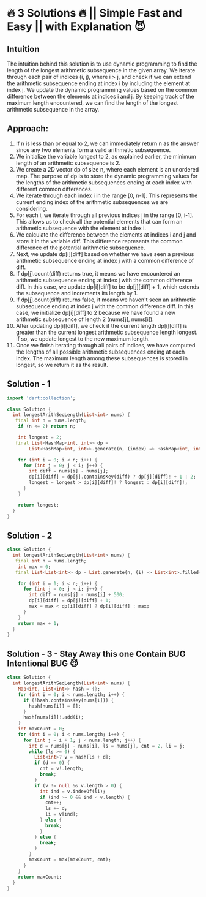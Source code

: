 # 🔥 3 Solutions 🔥 || Simple Fast and Easy || with Explanation 😈


## Intuition
The intuition behind this solution is to use dynamic programming to find the length of the longest arithmetic subsequence in the given array. We iterate through each pair of indices (i, j), where i > j, and check if we can extend the arithmetic subsequence ending at index i by including the element at index j. We update the dynamic programming values based on the common difference between the elements at indices i and j. By keeping track of the maximum length encountered, we can find the length of the longest arithmetic subsequence in the array.

## Approach:
1. If n is less than or equal to 2, we can immediately return n as the answer since any two elements form a valid arithmetic subsequence.
2. We initialize the variable longest to 2, as explained earlier, the minimum length of an arithmetic subsequence is 2.
3. We create a 2D vector dp of size n, where each element is an unordered map. The purpose of dp is to store the dynamic programming values for the lengths of the arithmetic subsequences ending at each index with different common differences.
3. We iterate through each index i in the range [0, n-1]. This represents the current ending index of the arithmetic subsequences we are considering.
4. For each i, we iterate through all previous indices j in the range [0, i-1]. This allows us to check all the potential elements that can form an arithmetic subsequence with the element at index i.
5. We calculate the difference between the elements at indices i and j and store it in the variable diff. This difference represents the common difference of the potential arithmetic subsequence.
6. Next, we update dp[i][diff] based on whether we have seen a previous arithmetic subsequence ending at index j with a common difference of diff.
7. If dp[j].count(diff) returns true, it means we have encountered an arithmetic subsequence ending at index j with the common difference diff. In this case, we update dp[i][diff] to be dp[j][diff] + 1, which extends the subsequence and increments its length by 1.
8. If dp[j].count(diff) returns false, it means we haven't seen an arithmetic subsequence ending at index j with the common difference diff. In this case, we initialize dp[i][diff] to 2 because we have found a new arithmetic subsequence of length 2 (nums[j], nums[i]).
9. After updating dp[i][diff], we check if the current length dp[i][diff] is greater than the current longest arithmetic subsequence length longest. If so, we update longest to the new maximum length.
10. Once we finish iterating through all pairs of indices, we have computed the lengths of all possible arithmetic subsequences ending at each index. The maximum length among these subsequences is stored in longest, so we return it as the result.



## Solution - 1

```dart
import 'dart:collection';

class Solution {
  int longestArithSeqLength(List<int> nums) {
   final int n = nums.length;
    if (n <= 2) return n;

    int longest = 2;
   final List<HashMap<int, int>> dp =
        List<HashMap<int, int>>.generate(n, (index) => HashMap<int, int>());

    for (int i = 0; i < n; i++) {
      for (int j = 0; j < i; j++) {
        int diff = nums[i] - nums[j];
        dp[i][diff] = dp[j].containsKey(diff) ? dp[j][diff]! + 1 : 2;
        longest = longest > dp[i][diff]! ? longest : dp[i][diff]!;
      }
    }

    return longest;
  }
}
```

## Solution - 2

```dart
class Solution {
  int longestArithSeqLength(List<int> nums) {
   final int n = nums.length;
    int max = 0;
   final List<List<int>> dp = List.generate(n, (i) => List<int>.filled(1001, 0));

    for (int i = 1; i < n; i++) {
      for (int j = 0; j < i; j++) {
        int diff = nums[j] - nums[i] + 500;
        dp[i][diff] = dp[j][diff] + 1;
        max = max < dp[i][diff] ? dp[i][diff] : max;
      }
    }
    return max + 1;
  }
}
```

## Solution - 3 - Stay Away this one Contain BUG Intentional BUG 😈

```dart
class Solution {
  int longestArithSeqLength(List<int> nums) {
    Map<int, List<int>> hash = {};
    for (int i = 0; i < nums.length; i++) {
      if (!hash.containsKey(nums[i])) {
        hash[nums[i]] = [];
      }
      hash[nums[i]]!.add(i);
    }
    int maxCount = 0;
    for (int i = 0; i < nums.length; i++) {
      for (int j = i + 1; j < nums.length; j++) {
        int d = nums[j] - nums[i], ls = nums[j], cnt = 2, li = j;
        while (ls >= 0) {
          List<int>? v = hash[ls + d];
          if (d == 0) {
            cnt = v!.length;
            break;
          }
          if (v != null && v.length > 0) {
            int ind = v.indexOf(li);
            if (ind >= 0 && ind < v.length) {
              cnt++;
              ls += d;
              li = v[ind];
            } else {
              break;
            }
          } else {
            break;
          }
        }
        maxCount = max(maxCount, cnt);
      }
    }
    return maxCount;
  }
}
```
